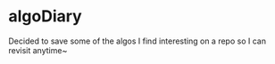 # algoDiary
Decided to save some of the algos I find interesting on a repo so I can revisit anytime~
